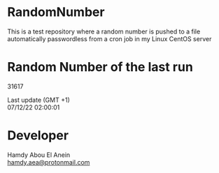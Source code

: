 # RandomNumber    
This is a test repository where a random number is pushed to a file automatically passwordless from a cron job in my Linux CentOS server    
# Random Number of the last run   
31617
      
Last update (GMT +1)    
07/12/22 02:00:01
# Developer    
Hamdy Abou El Anein   
hamdy.aea@protonmail.com
